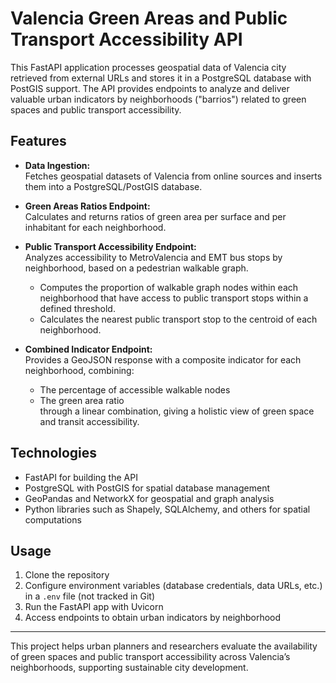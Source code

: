 # Valencia Green Areas and Public Transport Accessibility API

This FastAPI application processes geospatial data of Valencia city retrieved from external URLs and stores it in a PostgreSQL database with PostGIS support. The API provides endpoints to analyze and deliver valuable urban indicators by neighborhoods ("barrios") related to green spaces and public transport accessibility.

## Features

- **Data Ingestion:**  
  Fetches geospatial datasets of Valencia from online sources and inserts them into a PostgreSQL/PostGIS database.

- **Green Areas Ratios Endpoint:**  
  Calculates and returns ratios of green area per surface and per inhabitant for each neighborhood.

- **Public Transport Accessibility Endpoint:**  
  Analyzes accessibility to MetroValencia and EMT bus stops by neighborhood, based on a pedestrian walkable graph.  
  - Computes the proportion of walkable graph nodes within each neighborhood that have access to public transport stops within a defined threshold.  
  - Calculates the nearest public transport stop to the centroid of each neighborhood.

- **Combined Indicator Endpoint:**  
  Provides a GeoJSON response with a composite indicator for each neighborhood, combining:  
  - The percentage of accessible walkable nodes  
  - The green area ratio  
  through a linear combination, giving a holistic view of green space and transit accessibility.

## Technologies

- FastAPI for building the API  
- PostgreSQL with PostGIS for spatial database management  
- GeoPandas and NetworkX for geospatial and graph analysis  
- Python libraries such as Shapely, SQLAlchemy, and others for spatial computations  

## Usage

1. Clone the repository  
2. Configure environment variables (database credentials, data URLs, etc.) in a `.env` file (not tracked in Git)  
3. Run the FastAPI app with Uvicorn  
4. Access endpoints to obtain urban indicators by neighborhood

---

This project helps urban planners and researchers evaluate the availability of green spaces and public transport accessibility across Valencia’s neighborhoods, supporting sustainable city development.

